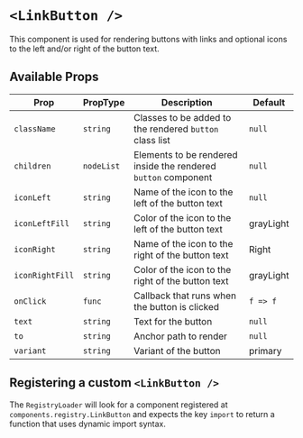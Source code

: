 # `<LinkButton />`

This component is used for rendering buttons with links and optional icons to the left and/or right of the button text.

## Available Props

| Prop            | PropType   | Description                                                    | Default   |
| --------------- | ---------- | -------------------------------------------------------------- | --------- |
| `className`     | `string`   | Classes to be added to the rendered `button` class list        | `null`    |
| `children`      | `nodeList` | Elements to be rendered inside the rendered `button` component | `null`    |
| `iconLeft`      | `string`   | Name of the icon to the left of the button text                | `null`    |
| `iconLeftFill`  | `string`   | Color of the icon to the left of the button text               | grayLight |
| `iconRight`     | `string`   | Name of the icon to the right of the button text               | Right     |
| `iconRightFill` | `string`   | Color of the icon to the right of the button text              | grayLight |
| `onClick`       | `func`     | Callback that runs when the button is clicked                  | `f => f`  |
| `text`          | `string`   | Text for the button                                            | `null`    |
| `to`            | `string`   | Anchor path to render                                          | `null`    |
| `variant`       | `string`   | Variant of the button                                          | primary   |

## Registering a custom `<LinkButton />`

The `RegistryLoader` will look for a component registered at `components.registry.LinkButton` and expects the key `import` to return a function that uses dynamic import syntax.
